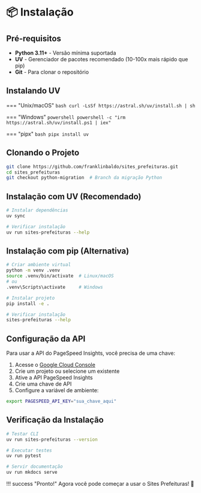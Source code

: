 # 📦 Instalação

## Pré-requisitos

- **Python 3.11+** - Versão mínima suportada
- **UV** - Gerenciador de pacotes recomendado (10-100x mais rápido que pip)
- **Git** - Para clonar o repositório

## Instalando UV

=== "Unix/macOS"
    ```bash
    curl -LsSf https://astral.sh/uv/install.sh | sh
    ```

=== "Windows"
    ```powershell
    powershell -c "irm https://astral.sh/uv/install.ps1 | iex"
    ```

=== "pipx"
    ```bash
    pipx install uv
    ```

## Clonando o Projeto

```bash
git clone https://github.com/franklinbaldo/sites_prefeituras.git
cd sites_prefeituras
git checkout python-migration  # Branch da migração Python
```

## Instalação com UV (Recomendado)

```bash
# Instalar dependências
uv sync

# Verificar instalação
uv run sites-prefeituras --help
```

## Instalação com pip (Alternativa)

```bash
# Criar ambiente virtual
python -m venv .venv
source .venv/bin/activate  # Linux/macOS
# ou
.venv\Scripts\activate     # Windows

# Instalar projeto
pip install -e .

# Verificar instalação
sites-prefeituras --help
```

## Configuração da API

Para usar a API do PageSpeed Insights, você precisa de uma chave:

1. Acesse o [Google Cloud Console](https://console.cloud.google.com/)
2. Crie um projeto ou selecione um existente
3. Ative a API PageSpeed Insights
4. Crie uma chave de API
5. Configure a variável de ambiente:

```bash
export PAGESPEED_API_KEY="sua_chave_aqui"
```

## Verificação da Instalação

```bash
# Testar CLI
uv run sites-prefeituras --version

# Executar testes
uv run pytest

# Servir documentação
uv run mkdocs serve
```

!!! success "Pronto!"
    Agora você pode começar a usar o Sites Prefeituras! 🎉